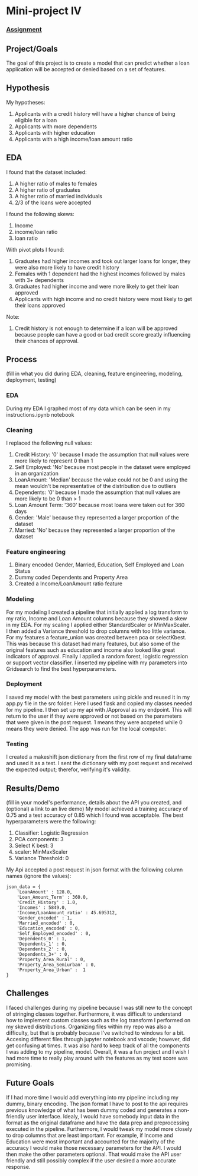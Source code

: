 # Mini-project IV

### [Assignment](assignment.md)

## Project/Goals
The goal of this project is to create a model that can predict whether a loan application will be accepted or denied based on a set of features.

## Hypothesis
My hypotheses:
1. Applicants with a credit history will have a higher chance of being eligible for a loan
2. Applicants with more dependents
3. Applicants with higher education
4. Applicants with a high income/loan amount ratio

## EDA 
I found that the dataset included:
1. A higher ratio of males to females
2. A higher ratio of graduates
3. A higher ratio of married individuals
4. 2/3 of the loans were accepted

I found the following skews:
1. Income
2. income/loan ratio
3. loan ratio

With pivot plots I found:
1. Graduates had higher incomes and took out larger loans for longer, they were also more likely to have credit history
2. Females with 1 dependent had the highest incomes followed by males with 3+ dependents
3. Graduates had higher income and were more likely to get their loan approved
4. Applicants with high income and no credit history were most likely to get their loans approved

Note:
1. Credit history is not enough to determine if a loan will be approved because people can have a good or bad credit score greatly influencing 
their chances of approval.

## Process
(fill in what you did during EDA, cleaning, feature engineering, modeling, deployment, testing)
### EDA
During my EDA I graphed most of my data which can be seen in my instructions.ipynb notebook
### Cleaning
I replaced the following null values:
1. Credit History: '0' because I made the assumption that null values were more likely to represent 0 than 1
2. Self Employed: 'No' because most people in the dataset were employed in an organization
3. LoanAmount: 'Median' because the value could not be 0 and using the mean wouldn't be representative of the distribution due to outliers
4. Dependents: '0' because I made the assumption that null values are more likely to be 0 than > 1
5. Loan Amount Term: '360' because most loans were taken out for 360 days
6. Gender: 'Male' because they represented a larger proportion of the dataset
7. Married: 'No' because they represented a larger proportion of the dataset
### Feature engineering
1. Binary encoded Gender, Married, Education, Self Employed and Loan Status
2. Dummy coded Dependents and Property Area
3. Created a Income/LoanAmount ratio feature
### Modeling
For my modeling I created a pipeline that initially applied a log transform to my ratio, Income and Loan Amount columns because they showed a skew in my EDA. For my scaling I applied either StandardScaler or MinMaxScaler. I then added a Variance threshold to drop columns with too little variance. For my features a feature_union was created between pca or selectKbest. This was because this dataset had many features, but also some of the original features such as education and income also looked like great indicators of approval. Finally I applied a random forest, logistic regression or support vector classifier. I inserted my pipeline with my parameters into Gridsearch to find the best hyperparameters.
### Deployment
I saved my model with the best parameters using pickle and reused it in my app.py file in the src folder. Here I used flask and copied my classes needed for my pipeline. I then set up my api with /Approval as my endpoint. This will return to the user if they were approved or not based on the parameters that were given in the post request. 1 means they were accpeted while 0 means they were denied. The app was run for the local computer.
### Testing
I created a makeshift json dictionary from the first row of my final dataframe and used it as a test. I sent the dictionary with my post request and received the expected output; therefor, verifying it's validity.


## Results/Demo
(fill in your model's performance, details about the API you created, and (optional) a link to an live demo)
My model achieved a training accuracy of 0.75 and a test accuracy of 0.85 which I found was acceptable. The best hyperparameters were the following:
1. Classifier: Logistic Regression
2. PCA components: 3
3. Select K best: 3
4. scaler: MinMaxScaler
5. Variance Threshold: 0

My Api accepted a post request in json format with the following column names (ignore the values):
```
json_data = {
    'LoanAmount' : 128.0,
    'Loan_Amount_Term' : 360.0,
    'Credit_History' : 1.0,
    'Incomes' : 5849.0,
    'Income/LoanAmount_ratio' : 45.695312,
    'Gender_encoded' : 1,
    'Married_encoded' : 0,
    'Education_encoded' : 0,
    'Self_Employed_encoded' : 0,
    'Dependents_0' : 1,
    'Dependents_1' : 0,
    'Dependents_2' : 0,
    'Dependents_3+' : 0,
    'Property_Area_Rural' : 0,
    'Property_Area_Semiurban' : 0,
    'Property_Area_Urban' :  1  
}
```
## Challenges 
I faced challenges during my pipeline because I was still new to the concept of stringing classes together. Furthermore, it was difficult to understand how to implement custom classes such as the log transform I performed on my skewed distributions. Organizing files within my repo was also a difficulty, but that is probably because I've switched to windows for a bit. Accesing different files through jupyter notebook and vscode; however, did get confusing at times. It was also hard to keep track of all the components I was adding to my pipeline, model. Overall, it was a fun project and I wish I had more time to really play around with the features as my test score was promising.

## Future Goals
If I had more time I would add everything into my pipeline including my dummy, binary encoding. The json format I have to post to the api requires previous knowledge of what has been dummy coded and generates a non-friendly user interface. Idealy, I would have somebody input data in the format as the original dataframe and have the data prep and preprocessing executed in the pipeline. Furthermore, I would tweak my model more closely to drop columns that are least important. For example, if Income and Education were most important and accounted for the majority of the accuracy I would make those necessary parameters for the API. I would then make the other parameters optional. That would make the API user friendly and still possibly complex if the user desired a more accurate response.
